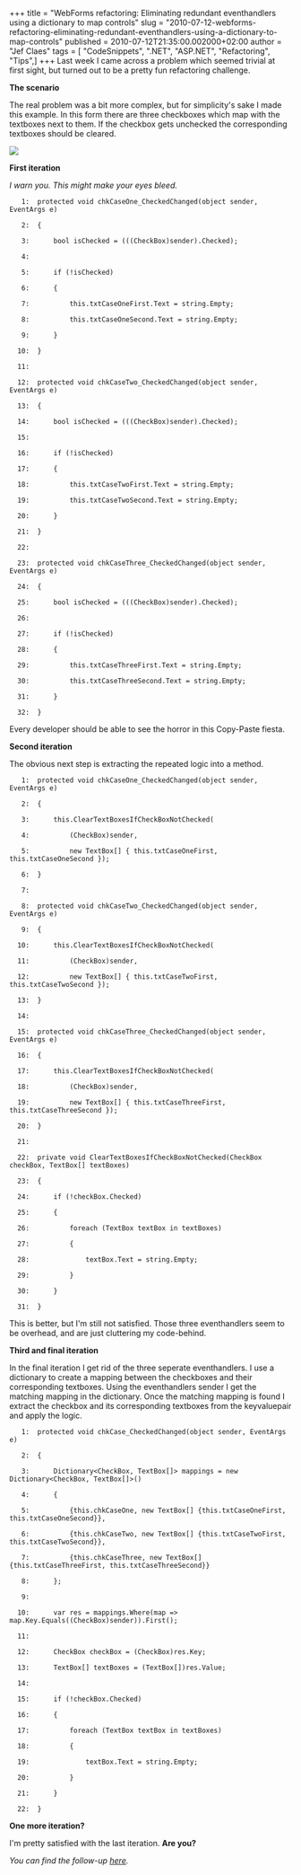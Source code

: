 +++
title = "WebForms refactoring: Eliminating redundant eventhandlers using a dictionary to map controls"
slug = "2010-07-12-webforms-refactoring-eliminating-redundant-eventhandlers-using-a-dictionary-to-map-controls"
published = 2010-07-12T21:35:00.002000+02:00
author = "Jef Claes"
tags = [ "CodeSnippets", ".NET", "ASP.NET", "Refactoring", "Tips",]
+++
Last week I came across a problem which seemed trivial at first sight,
but turned out to be a pretty fun refactoring challenge.  
  
<span style="font-weight:bold;">The scenario</span>  
  
The real problem was a bit more complex, but for simplicity's sake I
made this example. In this form there are three checkboxes which map
with the textboxes next to them. If the checkbox gets unchecked the
corresponding textboxes should be cleared.  
  
[![](/post/images/thumbnails/2010-07-12-webforms-refactoring-eliminating-redundant-eventhandlers-using-a-dictionary-to-map-controls-Example.PNG)](/post/images/2010-07-12-webforms-refactoring-eliminating-redundant-eventhandlers-using-a-dictionary-to-map-controls-Example.PNG)  
  
<span style="font-weight:bold;">First iteration</span>  
  
<span style="font-style:italic;">I warn you. This might make your eyes
bleed.</span>  
  

       1:  protected void chkCaseOne_CheckedChanged(object sender, EventArgs e)

       2:  {

       3:      bool isChecked = (((CheckBox)sender).Checked);

       4:   

       5:      if (!isChecked)

       6:      {

       7:          this.txtCaseOneFirst.Text = string.Empty;

       8:          this.txtCaseOneSecond.Text = string.Empty;

       9:      }

      10:  }

      11:   

      12:  protected void chkCaseTwo_CheckedChanged(object sender, EventArgs e)

      13:  {

      14:      bool isChecked = (((CheckBox)sender).Checked);

      15:   

      16:      if (!isChecked)

      17:      {

      18:          this.txtCaseTwoFirst.Text = string.Empty;

      19:          this.txtCaseTwoSecond.Text = string.Empty;

      20:      }

      21:  }

      22:   

      23:  protected void chkCaseThree_CheckedChanged(object sender, EventArgs e)

      24:  {

      25:      bool isChecked = (((CheckBox)sender).Checked);

      26:   

      27:      if (!isChecked)

      28:      {

      29:          this.txtCaseThreeFirst.Text = string.Empty;

      30:          this.txtCaseThreeSecond.Text = string.Empty;

      31:      }

      32:  }

  
  
Every developer should be able to see the horror in this Copy-Paste
fiesta.  
  
<span style="font-weight:bold;">Second iteration</span>  
  
The obvious next step is extracting the repeated logic into a method.  
  

       1:  protected void chkCaseOne_CheckedChanged(object sender, EventArgs e)

       2:  {

       3:      this.ClearTextBoxesIfCheckBoxNotChecked(

       4:          (CheckBox)sender,

       5:          new TextBox[] { this.txtCaseOneFirst, this.txtCaseOneSecond });

       6:  }

       7:   

       8:  protected void chkCaseTwo_CheckedChanged(object sender, EventArgs e)

       9:  {

      10:      this.ClearTextBoxesIfCheckBoxNotChecked(

      11:          (CheckBox)sender,

      12:          new TextBox[] { this.txtCaseTwoFirst, this.txtCaseTwoSecond });

      13:  }

      14:   

      15:  protected void chkCaseThree_CheckedChanged(object sender, EventArgs e)

      16:  {

      17:      this.ClearTextBoxesIfCheckBoxNotChecked(

      18:          (CheckBox)sender,

      19:          new TextBox[] { this.txtCaseThreeFirst, this.txtCaseThreeSecond });

      20:  }

      21:   

      22:  private void ClearTextBoxesIfCheckBoxNotChecked(CheckBox checkBox, TextBox[] textBoxes)

      23:  {

      24:      if (!checkBox.Checked)

      25:      {

      26:          foreach (TextBox textBox in textBoxes)

      27:          {

      28:              textBox.Text = string.Empty;

      29:          }

      30:      }

      31:  }

  
This is better, but I'm still not satisfied. Those three eventhandlers
seem to be overhead, and are just cluttering my code-behind.  
  
<span style="font-weight:bold;">Third and final iteration</span>  
  
In the final iteration I get rid of the three seperate eventhandlers. I
use a dictionary to create a mapping between the checkboxes and their
corresponding textboxes. Using the eventhandlers sender I get the
matching mapping in the dictionary. Once the matching mapping is found I
extract the checkbox and its corresponding textboxes from the
keyvaluepair and apply the logic.  
  

       1:  protected void chkCase_CheckedChanged(object sender, EventArgs e)

       2:  {

       3:      Dictionary<CheckBox, TextBox[]> mappings = new Dictionary<CheckBox, TextBox[]>()

       4:      {

       5:          {this.chkCaseOne, new TextBox[] {this.txtCaseOneFirst, this.txtCaseOneSecond}},

       6:          {this.chkCaseTwo, new TextBox[] {this.txtCaseTwoFirst, this.txtCaseTwoSecond}},

       7:          {this.chkCaseThree, new TextBox[] {this.txtCaseThreeFirst, this.txtCaseThreeSecond}}

       8:      };

       9:   

      10:      var res = mappings.Where(map => map.Key.Equals((CheckBox)sender)).First();

      11:   

      12:      CheckBox checkBox = (CheckBox)res.Key;

      13:      TextBox[] textBoxes = (TextBox[])res.Value;

      14:   

      15:      if (!checkBox.Checked)

      16:      {

      17:          foreach (TextBox textBox in textBoxes)

      18:          {

      19:              textBox.Text = string.Empty;

      20:          }

      21:      }           

      22:  } 

  
<span style="font-weight:bold;">One more iteration?</span>  
  
I'm pretty satisfied with the last iteration. <span
style="font-weight:bold;">Are you?</span>  
  
<span style="font-style:italic;">You can find the follow-up
[here](http://jclaes.blogspot.com/2010/07/follow-up-eliminating-redundant.html).</span>
